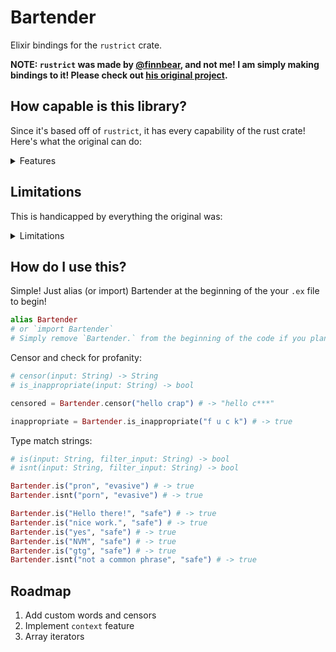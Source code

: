 # Bartender
Elixir bindings for the `rustrict` crate.

**NOTE: `rustrict` was made by [@finnbear](https://github.com/finnbear), and not me! I am simply making bindings to it! Please check out [his original project](https://github.com/finnbear/rustrict).**

## How capable is this library?
Since it's based off of `rustrict`, it has every capability of the rust crate! Here's what the original can do:

<details>
<summary>Features</summary>

- Multiple types (profane, offensive, sexual, mean, spam)
- Multiple levels (mild, moderate, severe)
- Resistant to evasion
  - Alternative spellings (like "fck")
  - Repeated characters (like "craaaap")
  - Confusable characters (like 'ᑭ', '𝕡', and '🅿')
  - Spacing (like "c r_a-p")
  - Accents (like "pÓöp")
  - Bidirectional Unicode ([related reading](https://blog.rust-lang.org/2021/11/01/cve-2021-42574.html))
  - Self-censoring (like "f*ck")
  - Safe phrase list for known bad actors]
  - Censors invalid Unicode characters
  - Battle-tested in [Mk48.io](https://mk48.io)
- Resistant to false positives
  - One word (like "**ass**assin")
  - Two words (like "pu**sh it**")
- Flexible
  - Censor and/or analyze
  - Input `&str` or `Iterator<Item = char>`
  - Can track per-user state with `context` feature
  - Can add words with the `customize` feature
  - Accurately reports the width of Unicode via the `width` feature
  - Plenty of options
- Performant
  - O(n) analysis and censoring
  - No `regex` (uses custom trie)
  - 3 MB/s in `release` mode
  - 100 KB/s in `debug` mode

</details>

## Limitations
This is handicapped by everything the original was:
<details>
<summary>Limitations</summary>

- Mostly English/emoji
- Censoring removes most diacritics (accents)
- Does not detect right-to-left profanity while analyzing, so...
- Censoring forces Unicode to be left-to-right
- Doesn't understand context
- Not resistant to false positives affecting profanities added at runtime

</details>

## How do I use this?
Simple! Just alias (or import) Bartender at the beginning of the your `.ex` file to begin!
```elixir
alias Bartender
# or `import Bartender`
# Simply remove `Bartender.` from the beginning of the code if you plan on using import. 
```

Censor and check for profanity:
```elixir
# censor(input: String) -> String
# is_inappropriate(input: String) -> bool

censored = Bartender.censor("hello crap") # -> "hello c***"

inappropriate = Bartender.is_inappropriate("f u c k") # -> true
```

Type match strings:
```elixir
# is(input: String, filter_input: String) -> bool
# isnt(input: String, filter_input: String) -> bool

Bartender.is("pron", "evasive") # -> true
Bartender.isnt("porn", "evasive") # -> true

Bartender.is("Hello there!", "safe") # -> true
Bartender.is("nice work.", "safe") # -> true
Bartender.is("yes", "safe") # -> true
Bartender.is("NVM", "safe") # -> true
Bartender.is("gtg", "safe") # -> true
Bartender.isnt("not a common phrase", "safe") # -> true
```

## Roadmap
1. Add custom words and censors
2. Implement `context` feature
3. Array iterators